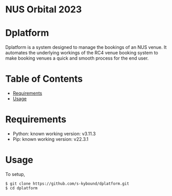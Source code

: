 # **NUS Orbital 2023**

# Dplatform

Dplatform is a system designed to manage the bookings of an NUS venue. It automates the underlying workings of the RC4 venue booking system to make booking venues a quick and smooth process for the end user.

# Table of Contents

- [Requirements](#requirements)
- [Usage](#usage)

# Requirements

- Python: known working version: v3.11.3
- Pip: known working version: v22.3.1

# Usage

To setup,

```{.}
$ git clone https://github.com/s-kybound/dplatform.git
$ cd dplatform
```
